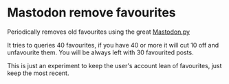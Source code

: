 # Mastodon remove favourites

Periodically removes old favourites using the great [Mastodon.py](https://github.com/halcy/Mastodon.py)

It tries to queries 40 favourites, if you have 40 or more it will cut 10 off and unfavourite them. You will be always left with 30 favourited posts.

This is just an experiment to keep the user's account lean of favourites, just keep the most recent.